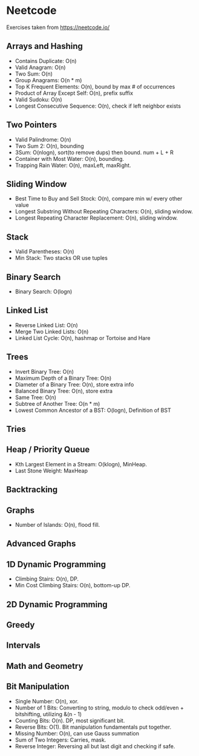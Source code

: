# Neetcode
Exercises taken from https://neetcode.io/

## Arrays and Hashing
- Contains Duplicate: O(n)
- Valid Anagram: O(n)
- Two Sum: O(n)
- Group Anagrams: O(n * m)
- Top K Frequent Elements: O(n), bound by max # of occurrences
- Product of Array Except Self: O(n), prefix suffix
- Valid Sudoku: O(n)
- Longest Consecutive Sequence: O(n), check if left neighbor exists

## Two Pointers
- Valid Palindrome: O(n)
- Two Sum 2: O(n), bounding
- 3Sum: O(nlogn), sort(to remove dups) then bound. num + L + R
- Container with Most Water: O(n), bounding.
- Trapping Rain Water: O(n), maxLeft, maxRight.

## Sliding Window
- Best Time to Buy and Sell Stock: O(n), compare min w/ every other value
- Longest Substring Without Repeating Characters: O(n), sliding window.
- Longest Repeating Character Replacement: O(n), sliding window. 

## Stack
- Valid Parentheses: O(n)
- Min Stack: Two stacks OR use tuples

## Binary Search
- Binary Search: O(logn)

## Linked List
- Reverse Linked List: O(n)
- Merge Two Linked Lists: O(n)
- Linked List Cycle: O(n), hashmap or Tortoise and Hare
## Trees
- Invert Binary Tree: O(n)
- Maximum Depth of a Binary Tree: O(n)
- Diameter of a Binary Tree: O(n), store extra info
- Balanced Binary Tree: O(n), store extra
- Same Tree: O(n)
- Subtree of Another Tree: O(n * m)
- Lowest Common Ancestor of a BST: O(logn), Definition of BST

## Tries

## Heap / Priority Queue
- Kth Largest Element in a Stream: O(klogn), MinHeap. 
- Last Stone Weight: MaxHeap

## Backtracking

## Graphs
- Number of Islands: O(n), flood fill.

## Advanced Graphs

## 1D Dynamic Programming
- Climbing Stairs: O(n), DP.
- Min Cost Climbing Stairs: O(n), bottom-up DP.

## 2D Dynamic Programming

## Greedy

## Intervals

## Math and Geometry

## Bit Manipulation
- Single Number: O(n), xor. 
- Number of 1 Bits: Converting to string, modulo to check odd/even + bitshifting, 
utilizing &(n - 1)
- Counting Bits: O(n). DP, most significant bit. 
- Reverse Bits: O(1). Bit manipulation fundamentals put together.
- Missing Number: O(n), can use Gauss summation
- Sum of Two Integers: Carries, mask.
- Reverse Integer: Reversing all but last digit and checking if safe.